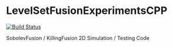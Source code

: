 # LevelSetFusionExperimentsCPP

[![Build Status](https://travis-ci.com/Algomorph/LevelSetFusionExperimentsCPP.svg?branch=master)](https://travis-ci.com/Algomorph/LevelSetFusionExperimentsCPP)

SobolevFusion / KillingFusion 2D Simulation / Testing Code
